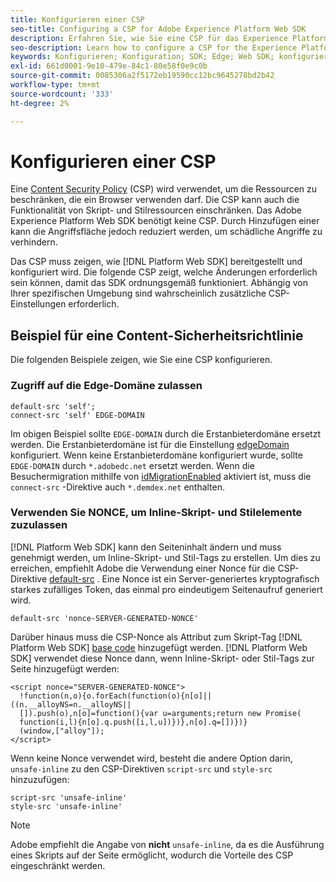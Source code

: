 ```yaml
---
title: Konfigurieren einer CSP
seo-title: Configuring a CSP for Adobe Experience Platform Web SDK
description: Erfahren Sie, wie Sie eine CSP für das Experience Platform Web SDK konfigurieren.
seo-description: Learn how to configure a CSP for the Experience Platform Web SDK
keywords: Konfigurieren; Konfiguration; SDK; Edge; Web SDK; konfigurieren; Kontext; Web; Gerät; Umgebung; Web SDK-Einstellungen; Content Security-Richtlinie
exl-id: 661d0001-9e10-479e-84c1-80e58f0e9c0b
source-git-commit: 0085306a2f5172eb19590cc12bc9645278bd2b42
workflow-type: tm+mt
source-wordcount: '333'
ht-degree: 2%

---
```


# Konfigurieren einer CSP

Eine [Content Security Policy](https://developer.mozilla.org/de-DE/docs/Web/HTTP/Headers/Content-Security-Policy) (CSP) wird verwendet, um die Ressourcen zu beschränken, die ein Browser verwenden darf. Die CSP kann auch die Funktionalität von Skript- und Stilressourcen einschränken. Das Adobe Experience Platform Web SDK benötigt keine CSP. Durch Hinzufügen einer kann die Angriffsfläche jedoch reduziert werden, um schädliche Angriffe zu verhindern.

Das CSP muss zeigen, wie [!DNL Platform Web SDK] bereitgestellt und konfiguriert wird. Die folgende CSP zeigt, welche Änderungen erforderlich sein können, damit das SDK ordnungsgemäß funktioniert. Abhängig von Ihrer spezifischen Umgebung sind wahrscheinlich zusätzliche CSP-Einstellungen erforderlich.

## Beispiel für eine Content-Sicherheitsrichtlinie

Die folgenden Beispiele zeigen, wie Sie eine CSP konfigurieren.

### Zugriff auf die Edge-Domäne zulassen

```
default-src 'self';
connect-src 'self' EDGE-DOMAIN
```

Im obigen Beispiel sollte `EDGE-DOMAIN` durch die Erstanbieterdomäne ersetzt werden. Die Erstanbieterdomäne ist für die Einstellung [edgeDomain](configuring-the-sdk.md#edge-domain) konfiguriert. Wenn keine Erstanbieterdomäne konfiguriert wurde, sollte `EDGE-DOMAIN` durch `*.adobedc.net` ersetzt werden. Wenn die Besuchermigration mithilfe von [idMigrationEnabled](configuring-the-sdk.md#id-migration-enabled) aktiviert ist, muss die `connect-src` -Direktive auch `*.demdex.net` enthalten.

### Verwenden Sie NONCE, um Inline-Skript- und Stilelemente zuzulassen

[!DNL Platform Web SDK] kann den Seiteninhalt ändern und muss genehmigt werden, um Inline-Skript- und Stil-Tags zu erstellen. Um dies zu erreichen, empfiehlt Adobe die Verwendung einer Nonce für die CSP-Direktive [default-src](https://developer.mozilla.org/en-US/docs/Web/HTTP/Headers/Content-Security-Policy/default-src) . Eine Nonce ist ein Server-generiertes kryptografisch starkes zufälliges Token, das einmal pro eindeutigem Seitenaufruf generiert wird.

```
default-src 'nonce-SERVER-GENERATED-NONCE'
```

Darüber hinaus muss die CSP-Nonce als Attribut zum Skript-Tag [!DNL Platform Web SDK] [base code](installing-the-sdk.md#adding-the-code) hinzugefügt werden. [!DNL Platform Web SDK] verwendet diese Nonce dann, wenn Inline-Skript- oder Stil-Tags zur Seite hinzugefügt werden:

```
<script nonce="SERVER-GENERATED-NONCE">
  !function(n,o){o.forEach(function(o){n[o]||((n.__alloyNS=n.__alloyNS||
  []).push(o),n[o]=function(){var u=arguments;return new Promise(
  function(i,l){n[o].q.push([i,l,u])})},n[o].q=[])})}
  (window,["alloy"]);
</script>
```

Wenn keine Nonce verwendet wird, besteht die andere Option darin, `unsafe-inline` zu den CSP-Direktiven `script-src` und `style-src` hinzuzufügen:

```
script-src 'unsafe-inline'
style-src 'unsafe-inline'
```

>[!NOTE]
>
>Adobe empfiehlt die Angabe von **nicht** `unsafe-inline`, da es die Ausführung eines Skripts auf der Seite ermöglicht, wodurch die Vorteile des CSP eingeschränkt werden.
